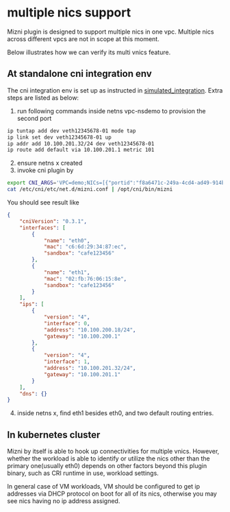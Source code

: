 # multiple nics support

Mizni plugin is designed to support multiple nics in one vpc. Multiple nics across different vpcs are not in scope at this moment.

Below illustrates how we can verify its multi vnics feature.

## At standalone cni integration env
The cni integration env is set up as instructed in [simulated_integration](simulated_integration.md). Extra steps are listed as below:
1. run following commands inside netns vpc-nsdemo to provision the second port
```bash
ip tuntap add dev veth12345678-01 mode tap
ip link set dev veth12345678-01 up
ip addr add 10.100.201.32/24 dev veth12345678-01
ip route add default via 10.100.201.1 metric 101 
``` 
2. ensure netns x created
3. invoke cni plugin by 
```bash
export CNI_ARGS='VPC=demo;NICs=[{"portid":"f8a6471c-249a-4cd4-ad49-914bfdd95da1"},{"portid":"12345678-01aa-aaaa-aaaa-aaaaaaaaaaaa"}]'
cat /etc/cni/etc/net.d/mizni.conf | /opt/cni/bin/mizni
```
You should see result like
```json
{
    "cniVersion": "0.3.1",
    "interfaces": [
        {
            "name": "eth0",
            "mac": "c6:6d:29:34:87:ec",
            "sandbox": "cafe123456"
        },
        {
            "name": "eth1",
            "mac": "02:fb:76:06:15:8e",
            "sandbox": "cafe123456"
        }
    ],
    "ips": [
        {
            "version": "4",
            "interface": 0,
            "address": "10.100.200.18/24",
            "gateway": "10.100.200.1"
        },
        {
            "version": "4",
            "interface": 1,
            "address": "10.100.201.32/24",
            "gateway": "10.100.201.1"
        }
    ],
    "dns": {}
}
```
4. inside netns x, find eth1 besides eth0, and two default routing entries.

## In kubernetes cluster
Mizni by itself is able to hook up connectivities for multiple vnics. However, whether the workload is able to identify or utilize the nics other than the primary one(usually eth0) depends on other factors beyond this plugin binary, such as CRI runtime in use, workload settings. 

In general case of VM workloads, VM should be configured to get ip addresses via DHCP protocol on boot for all of its nics, otherwise you may see nics having no ip address assigned.